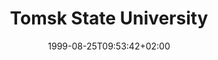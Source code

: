 ---
date: '1999-08-25T09:53:42+02:00' # date in which the content is created - defaults to "today"
title: 'Tomsk State University'
draft: false # set to "true" if you want to hide the content 

university: "Tomsk State University"
year: "2000-2006"
degree: "Law Degree, specialization in Jurisprudence. Graduation thesis: The Sales Contract in Civil Law."

---
